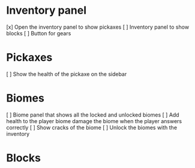 # Inventory panel
[x] Open the inventory panel to show pickaxes
[ ] Inventory panel to show blocks
[ ] Button for gears

# Pickaxes
[ ] Show the health of the pickaxe on the sidebar

# Biomes
[ ] Biome panel that shows all the locked and unlocked biomes
[ ] Add health to the player biome damage the biome when the player answers correctly
[ ] Show cracks of the biome
[ ] Unlock the biomes with the inventory

# Blocks
